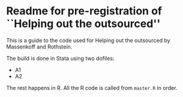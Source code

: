 # Readme for pre-registration of ``Helping out the outsourced'' #

This is a guide to the code used for Helping out the outsourced by Massenkoff and Rothstein. 

The build is done in Stata using two dofiles:

- A1
- A2

The rest happens in R. All the R code is called from `master.R` in order.
